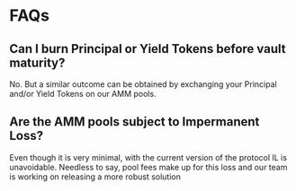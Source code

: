 # FAQs

## Can I burn Principal or Yield Tokens before vault maturity?

No. But a similar outcome can be obtained by exchanging your Principal and/or Yield Tokens on our AMM pools.

## Are the AMM pools subject to Impermanent Loss?

Even though it is very minimal, with the current version of the protocol IL is unavoidable. Needless to say, pool fees make up for this loss and our team is working on releasing a more robust solution
